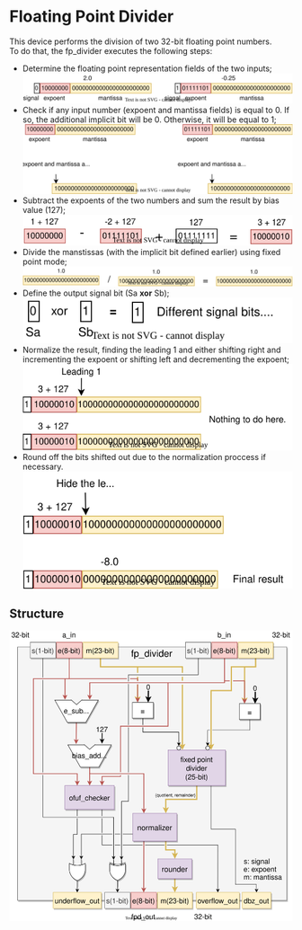 # Floating Point Divider
This device performs the division of two 32-bit floating point numbers.  
To do that, the fp_divider executes the following steps:  
 - Determine the floating point representation fields of the two inputs;  
 ![fp fields](../alib/fp_fields.svg)
 - Check if any input number (expoent and mantissa fields) is equal to 0. If so, the additional implicit bit will be 0. Otherwise, it will be equal to 1;  
 ![fpd imp_bit](../alib/fpd_implicit_bit.svg)  
 - Subtract the expoents of the two numbers and sum the result by bias value (127);  
 ![fpd sub](../alib/fpd_sub.svg)  
 - Divide the manstissas (with the implicit bit defined earlier) using fixed point mode;  
 ![fpd division](../alib/fpd_division.svg)   
 - Define the output signal bit (Sa **xor** Sb);  
 ![fpd signal](../alib/fpd_signal.svg)   
 - Normalize the result, finding the leading 1 and either shifting right and incrementing the expoent or shifting left and decrementing the expoent;  
 ![fpd normalize](../alib/fpd_normalize.svg)   
 - Round off the bits shifted out due to the normalization proccess if necessary.  
![fpd result](../alib/fpd_result.svg)   

 ## Structure

 ![fpa structure](../alib/fp_divider_structure.svg)
